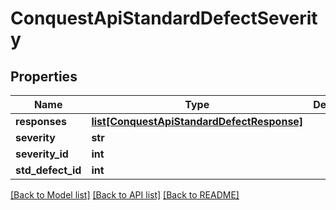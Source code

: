# ConquestApiStandardDefectSeverity

## Properties
Name | Type | Description | Notes
------------ | ------------- | ------------- | -------------
**responses** | [**list[ConquestApiStandardDefectResponse]**](ConquestApiStandardDefectResponse.md) |  | [optional] 
**severity** | **str** |  | [optional] 
**severity_id** | **int** |  | [optional] 
**std_defect_id** | **int** |  | [optional] 

[[Back to Model list]](../README.md#documentation-for-models) [[Back to API list]](../README.md#documentation-for-api-endpoints) [[Back to README]](../README.md)


